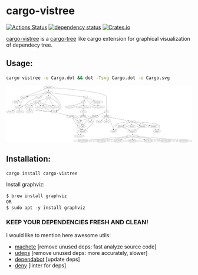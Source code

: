 # cargo-vistree
[![Actions Status](https://github.com/oriontvv/cargo-vistree/workflows/CI/badge.svg)](https://github.com/oriontvv/cargo-vistree/actions) [![dependency status](https://deps.rs/repo/github/oriontvv/cargo-vistree/status.svg)](https://deps.rs/repo/github/oriontvv/cargo-vistree) [![Crates.io](https://img.shields.io/crates/v/cargo-vistree.svg)](https://crates.io/crates/cargo-vistree)

[cargo-vistree](https://github.com/oriontvv/cargo-vistree) is a [cargo-tree](https://doc.rust-lang.org/cargo/commands/cargo-tree.html) like cargo extension for graphical visualization of dependecy tree.

## Usage:

```bash
cargo vistree -o Cargo.dot && dot -Tsvg Cargo.dot -o Cargo.svg
```


![Output of `cargo modules generate tree …`](Cargo.svg)

## Installation:
```
cargo install cargo-vistree
```

Install graphviz:
```
$ brew install graphviz
OR
$ sudo apt -y install graphviz
```


### KEEP YOUR DEPENDENCIES FRESH AND CLEAN!
I would like to mention here awesome utils:
* [machete](https://crates.io/crates/cargo-machete) [remove unused deps: fast analyze source code]
* [udeps](https://crates.io/crates/cargo-udeps) [remove unused deps: more accurately, slower]
* [dependabot](https://github.com/dependabot) [update deps]
* [deny](https://crates.io/crates/cargo-deny) [linter for deps]